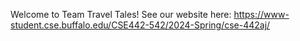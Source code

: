 Welcome to Team Travel Tales! 
See our website here: https://www-student.cse.buffalo.edu/CSE442-542/2024-Spring/cse-442aj/